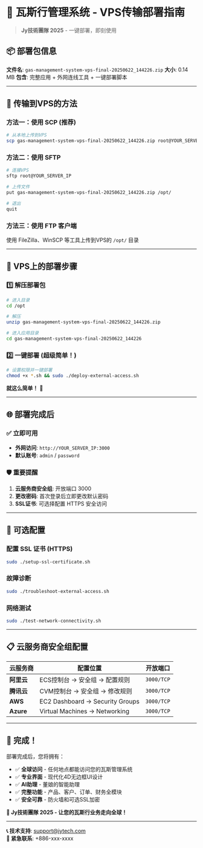 # 🚀 瓦斯行管理系统 - VPS传输部署指南

> **Jy技術團隊 2025** - 一键部署，即刻使用

## 📦 部署包信息

**文件名**: `gas-management-system-vps-final-20250622_144226.zip`
**大小**: 0.14 MB
**包含**: 完整应用 + 外网连线工具 + 一键部署脚本

---

## 🎯 传输到VPS的方法

### 方法一：使用 SCP (推荐)

```bash
# 从本地上传到VPS
scp gas-management-system-vps-final-20250622_144226.zip root@YOUR_SERVER_IP:/opt/
```

### 方法二：使用 SFTP

```bash
# 连接VPS
sftp root@YOUR_SERVER_IP

# 上传文件
put gas-management-system-vps-final-20250622_144226.zip /opt/

# 退出
quit
```

### 方法三：使用 FTP 客户端

使用 FileZilla、WinSCP 等工具上传到VPS的 `/opt/` 目录

---

## 🚀 VPS上的部署步骤

### 1️⃣ 解压部署包

```bash
# 进入目录
cd /opt

# 解压
unzip gas-management-system-vps-final-20250622_144226.zip

# 进入应用目录
cd gas-management-system-vps-final-20250622_144226
```

### 2️⃣ 一键部署 (超级简单！)

```bash
# 设置权限并一键部署
chmod +x *.sh && sudo ./deploy-external-access.sh
```

**就这么简单！** 🎉

---

## 🌐 部署完成后

### ✅ 立即可用

- **外网访问**: `http://YOUR_SERVER_IP:3000`
- **默认账号**: `admin` / `password`

### 🛡️ 重要提醒

1. **云服务商安全组**: 开放端口 3000
2. **更改密码**: 首次登录后立即更改默认密码
3. **SSL证书**: 可选择配置 HTTPS 安全访问

---

## 🔧 可选配置

### 配置 SSL 证书 (HTTPS)

```bash
sudo ./setup-ssl-certificate.sh
```

### 故障诊断

```bash
sudo ./troubleshoot-external-access.sh
```

### 网络测试

```bash
sudo ./test-network-connectivity.sh
```

---

## 📋 云服务商安全组配置

| 云服务商 | 配置位置 | 开放端口 |
|---------|----------|----------|
| **阿里云** | ECS控制台 → 安全组 → 配置规则 | `3000/TCP` |
| **腾讯云** | CVM控制台 → 安全组 → 修改规则 | `3000/TCP` |
| **AWS** | EC2 Dashboard → Security Groups | `3000/TCP` |
| **Azure** | Virtual Machines → Networking | `3000/TCP` |

---

## 🎊 完成！

部署完成后，您将拥有：

- ✅ **全球访问** - 任何地点都能访问您的瓦斯管理系统
- ✅ **专业界面** - 现代化4D无边框UI设计
- ✅ **AI助理** - 董娘的智能助理
- ✅ **完整功能** - 产品、客户、订单、财务全模块
- ✅ **安全可靠** - 防火墙和可选SSL加密

**🌟 Jy技術團隊 2025 - 让您的瓦斯行业务走向全球！**

---

**📞 技术支持**: support@jytech.com  
**🔧 紧急联系**: +886-xxx-xxxx
